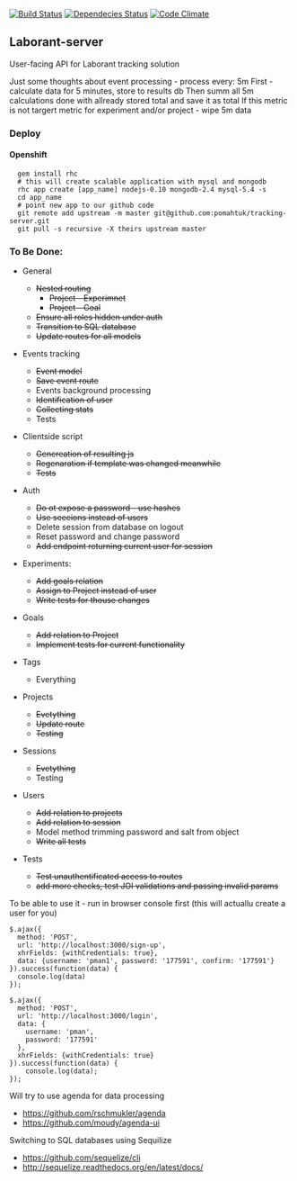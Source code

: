 [![Build Status](https://travis-ci.org/pomahtuk/tracking-server.svg?branch=master)](https://travis-ci.org/pomahtuk/tracking-server)
[![Dependecies Status](https://david-dm.org/pomahtuk/tracking-server.svg)](https://david-dm.org/pomahtuk/tracking-server)
[![Code Climate](https://codeclimate.com/github/pomahtuk/tracking-server/badges/gpa.svg)](https://codeclimate.com/github/pomahtuk/tracking-server)

## Laborant-server

User-facing API for Laborant tracking solution


Just some thoughts about event processing - process every: 5m
First - calculate data for 5 minutes, store to results db
Then summ all 5m calculations done with allready stored total and save it as total
If this metric is not targert metric for experiment and/or project - wipe 5m data


### Deploy

#### Openshift

  ```
    gem install rhc
    # this will create scalable application with mysql and mongodb
    rhc app create [app_name] nodejs-0.10 mongodb-2.4 mysql-5.4 -s
    cd app_name
    # point new app to our github code
    git remote add upstream -m master git@github.com:pomahtuk/tracking-server.git
    git pull -s recursive -X theirs upstream master
  ```


### To Be Done:

* General
  - ~~Nested routing~~
    - ~~Project - Experimnet~~
    - ~~Project - Goal~~
  - ~~Ensure all roles hidden under auth~~
  - ~~Transition to SQL database~~
  - ~~Update routes for all models~~

* Events tracking
  - ~~Event model~~
  - ~~Save event route~~
  - Events background processing
  - ~~Identification of user~~
  - ~~Collecting stats~~
  - Tests

* Clientside script
  - ~~Genereation of resulting js~~
  - ~~Regenaration if template was changed meanwhile~~
  - ~~Tests~~

* Auth
  - ~~Do ot expose a password - use hashes~~
  - ~~Use seeeions instead of users~~
  - Delete session from database on logout
  - Reset password and change password
  - ~~Add endpoint returning current user for session~~

* Experiments:
  - ~~Add goals relation~~
  - ~~Assign to Project instead of user~~
  - ~~Write tests for thouse changes~~

* Goals
  - ~~Add relation to Project~~
  - ~~Implement tests for current functionality~~

* Tags
  - Everything

* Projects
  - ~~Evetything~~
  - ~~Update route~~
  - ~~Testing~~

* Sessions
  - ~~Evetything~~
  - Testing

* Users
  - ~~Add relation to projects~~
  - ~~Add relation to session~~
  - Model method trimming password and salt from object
  - ~~Write all tests~~

* Tests
  - ~~Test unauthentificated access to routes~~
  - ~~add more checks, test JOI validations and passing invalid params~~


To be able to use it - run in browser console first (this will actuallu create a user for you)

```
$.ajax({
  method: 'POST',
  url: 'http://localhost:3000/sign-up',
  xhrFields: {withCredentials: true},
  data: {username: 'pman1', password: '177591', confirm: '177591'}
}).success(function(data) {
  console.log(data)
});

$.ajax({
  method: 'POST',
  url: 'http://localhost:3000/login',
  data: {
    username: 'pman',
    password: '177591'
  },
  xhrFields: {withCredentials: true}
}).success(function(data) {
    console.log(data);
});

```

Will try to use agenda for data processing
* https://github.com/rschmukler/agenda
* https://github.com/moudy/agenda-ui

Switching to SQL databases using Sequilize
* https://github.com/sequelize/cli
* http://sequelize.readthedocs.org/en/latest/docs/
